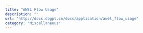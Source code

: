 ```yaml
---
title: "AWEL Flow Usage"
description: ""
url: "http://docs.dbgpt.cn/docs/application/awel_flow_usage"
category: "Miscellaneous"
---
```

